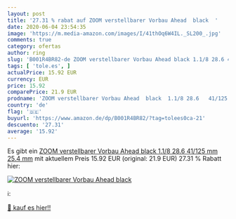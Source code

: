 ```yaml
---
layout: post
title: '27.31 % rabat auf ZOOM verstellbarer Vorbau Ahead  black  '
date: 2020-06-04 23:54:35
image: 'https://m.media-amazon.com/images/I/41thOq6W4IL._SL200_.jpg'
comments: true
category: ofertas
author: ring
slug: 'B001R4BR82-de ZOOM verstellbarer Vorbau Ahead black 1.1/8 28.6 41/125 mm...'
tags: [ 'tole.es', ]
actualPrice: 15.92 EUR
currency: EUR
price: 15.92
comparePrice: 21.9 EUR
prodname: 'ZOOM verstellbarer Vorbau Ahead  black  1.1/8 28.6   41/125 mm  25.4 mm'
country: 'de'
flag: '🇩🇪'
buyurl: 'https://www.amazon.de/dp/B001R4BR82/?tag=tolees0ca-21'
descuento: '27.31'
average: '15.92'
---
```


Es gibt ein [ZOOM verstellbarer Vorbau Ahead  black  1.1/8 28.6   41/125 mm  25.4 mm](https://www.amazon.de/dp/B001R4BR82/?tag=tolees0ca-21) mit aktuellem Preis 15.92 EUR (original: 21.9 EUR) 27.31 % Rabatt hier:

[![ZOOM verstellbarer Vorbau Ahead  black  ](https://m.media-amazon.com/images/I/41thOq6W4IL._SL200_.jpg)](https://www.amazon.de/dp/B001R4BR82/?tag=tolees0ca-21)

ℹ️:


[🛒 kauf es hier!!](https://www.amazon.de/dp/B001R4BR82/?tag=tolees0ca-21)
